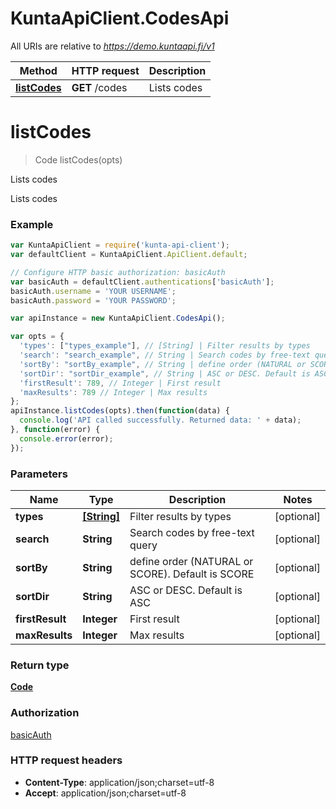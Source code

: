 # KuntaApiClient.CodesApi

All URIs are relative to *https://demo.kuntaapi.fi/v1*

Method | HTTP request | Description
------------- | ------------- | -------------
[**listCodes**](CodesApi.md#listCodes) | **GET** /codes | Lists codes


<a name="listCodes"></a>
# **listCodes**
> Code listCodes(opts)

Lists codes

Lists codes

### Example
```javascript
var KuntaApiClient = require('kunta-api-client');
var defaultClient = KuntaApiClient.ApiClient.default;

// Configure HTTP basic authorization: basicAuth
var basicAuth = defaultClient.authentications['basicAuth'];
basicAuth.username = 'YOUR USERNAME';
basicAuth.password = 'YOUR PASSWORD';

var apiInstance = new KuntaApiClient.CodesApi();

var opts = { 
  'types': ["types_example"], // [String] | Filter results by types
  'search': "search_example", // String | Search codes by free-text query
  'sortBy': "sortBy_example", // String | define order (NATURAL or SCORE). Default is SCORE
  'sortDir': "sortDir_example", // String | ASC or DESC. Default is ASC
  'firstResult': 789, // Integer | First result
  'maxResults': 789 // Integer | Max results
};
apiInstance.listCodes(opts).then(function(data) {
  console.log('API called successfully. Returned data: ' + data);
}, function(error) {
  console.error(error);
});

```

### Parameters

Name | Type | Description  | Notes
------------- | ------------- | ------------- | -------------
 **types** | [**[String]**](String.md)| Filter results by types | [optional] 
 **search** | **String**| Search codes by free-text query | [optional] 
 **sortBy** | **String**| define order (NATURAL or SCORE). Default is SCORE | [optional] 
 **sortDir** | **String**| ASC or DESC. Default is ASC | [optional] 
 **firstResult** | **Integer**| First result | [optional] 
 **maxResults** | **Integer**| Max results | [optional] 

### Return type

[**Code**](Code.md)

### Authorization

[basicAuth](../README.md#basicAuth)

### HTTP request headers

 - **Content-Type**: application/json;charset=utf-8
 - **Accept**: application/json;charset=utf-8


